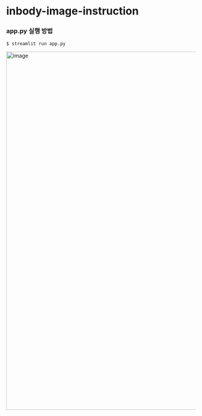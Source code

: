 # inbody-image-instruction


### app.py 실행 방법
```
$ streamlit run app.py
```


<img width="952" alt="image" src="https://github.com/DeepHealth-Invader/inbody-image-instruction/assets/110027583/97a21c19-7f09-49d1-8483-0c2aa5700de6">
